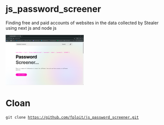 # js_password_screener
Finding free and paid accounts of websites in the data collected by Stealer using next js and node js

<img src="./banner1.png" style="width: 50%" />


# Cloan
<code>git clone https://github.com/fploit/js_password_screener.git</code>
